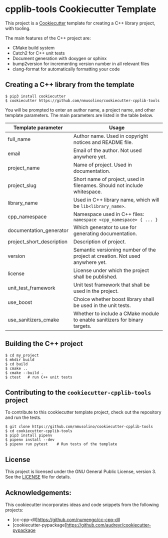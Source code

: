 # cpplib-tools Cookiecutter Template

This project is a [Cookiecutter](https://cookiecutter.readthedocs.io/en/latest/)
template for creating a C++ library project, with tooling.

The main features of the C++ project are:
* CMake build system
* Catch2 for C++ unit tests
* Document generation with doxygen or sphinx
* bump2version for incrementing version number in all relevant files
* clang-format for automatically formatting your code

## Creating a C++ library from the template

```
$ pip3 install cookiecutter
$ cookiecutter https://github.com/nmusolino/cookiecutter-cpplib-tools
```

You will be prompted to enter an author name, a project name, and other
template parameters.  The main parameters are listed in the table below.

| Template parameter        | Usage                                                                         |
|---------------------------|-------------------------------------------------------------------------------|
| full_name                 | Author name.  Used in copyright notices and README file.                      |
| email                     | Email of the author. Not used anywhere yet.                                   |
| project_name              | Name of project.  Used in documentation.                                      |
| project_slug              | Short name of project, used in filenames.  Should not include whitespace.     |
| library_name              | Used in C++ library name, which will be `lib<library_name>`.                  |
| cpp_namespace             | Namespace used in C++ files:  `namespace <cpp_namespace> { ... }`             |
| documentation_generator   | Which generator to use for generating documentation.                          |
| project_short_description | Description of project.                                                       |
| version                   | Semantic versioning number of the project at creation. Not used anywhere yet. |
| license                   | License under which the project shall be published.                           |
| unit_test_framework       | Unit test framework that shall be used in the project.                        |
| use_boost                 | Choice whether boost library shall be used in the unit tests.                 |
| use_sanitizers_cmake      | Whether to include a CMake module to enable sanitizers for binary targets.    |

## Building the C++ project

```
$ cd my_project
$ mkdir build
$ cd build
$ cmake ..
$ cmake --build .
$ ctest   # run C++ unit tests
```

## Contributing to the `cookiecutter-cpplib-tools` project

To contribute to this cookiecutter template project, check out the
repository and run the tests.

```
$ git clone https://github.com/nmusolino/cookiecutter-cpplib-tools
$ cd cookiecutter-cpplib-tools
$ pip3 install pipenv    
$ pipenv install --dev
$ pipenv run pytest    # Run tests of the template 
```

## License

This project is licensed under the GNU General Public License, version 3.  See the [LICENSE](LICENSE) file for details.


## Acknowledgements:

This cookiecutter incorporates ideas and code snippets from the following projects:
 - [cc-cpp-dll]https://github.com/numengo/cc-cpp-dll
 - [cookiecutter-pypackage]https://github.com/audreyr/cookiecutter-pypackage




